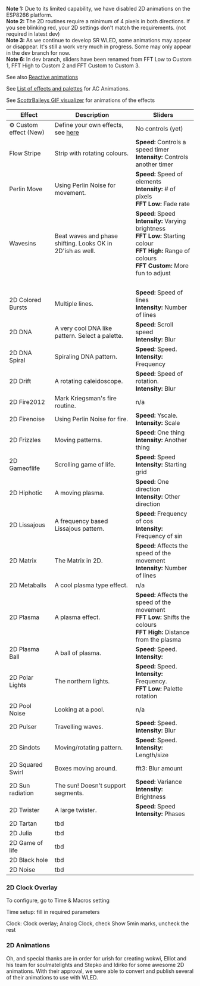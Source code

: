 **Note 1:** Due to its limited capability, we have disabled 2D animations on the ESP8266 platform.    
**Note 2:** The 2D routines require a minimum of 4 pixels in both directions. If you see blinking red, your 2D settings don't match the requirements. (not required in latest dev)    
**Note 3:** As we continue to develop SR WLED, some animations may appear or disappear. It's still a work very much in progress. Some may only appear in the dev branch for now.   
**Note 6:** In dev branch, sliders have been renamed from FFT Low to Custom 1, FFT High to Custom 2 and FFT Custom to Custom 3.     

See also [Reactive animations](https://mm.kno.wled.ge/WLEDSR/Reactive-Animations)   

See [List of effects and palettes](https://github.com/Aircoookie/WLED/wiki/List-of-effects-and-palettes) for AC Animations.

See [ScottrBaileys GIF visualizer](https://github.com/scottrbailey/WLED-Utils/blob/main/effects_sr.md) for animations of the effects

| Effect | Description | Sliders
| --- | --- | ---
| ⚙️ Custom effect (New) |Define your own effects, see [here](https://github.com/ewoudwijma/ARTI/wiki/WLED-Custom-effects)|No controls (yet)
| Flow Stripe |Strip with rotating colours.|**Speed:** Controls a speed timer <br/>**Intensity:** Controls another timer
| Perlin Move |Using Perlin Noise for movement.|**Speed:** Speed of elements<br/>**Intensity:** # of pixels<br />**FFT Low:** Fade rate
| Wavesins | Beat waves and phase shifting. Looks OK in 2D'ish as well. |**Speed:** Speed<br/>**Intensity:** Varying brightness<br/>**FFT Low:** Starting colour<br/>**FFT High:** Range of colours<br/>**FFT Custom:** More fun to adjust
|    |  |  <br />| 2D Black Hole | Stars moving around black hole. |**FFT Low:** one beat<br/>**FFT High:** Another beat<br/>**FFT Custom:** last beat
| 2D Colored Bursts |Multiple lines.|**Speed:** Speed of lines<br/>**Intensity:** Number of lines
| 2D DNA | A very cool DNA like pattern. Select a palette.|**Speed:** Scroll speed<br />**Intensity:** Blur
| 2D DNA Spiral |Spiraling DNA pattern.|**Speed:** Speed.<br/>**Intensity:** Frequency
| 2D Drift |A rotating caleidoscope.|**Speed:** Speed of rotation.<br/>**Intensity:** Blur
| 2D Fire2012| Mark Kriegsman's fire routine.|n/a
| 2D Firenoise |Using Perlin Noise for fire.|**Speed:** Yscale.<br/>**Intensity:** Scale
| 2D Frizzles |Moving patterns.|**Speed:** One thing<br/>**Intensity:** Another thing
| 2D Gameoflife |Scrolling game of life.|**Speed:** Speed <br/>**Intensity:** Starting grid
| 2D Hiphotic | A moving plasma.|**Speed:** One direction<br/>**Intensity:** Other direction
| 2D Lissajous | A frequency based Lissajous pattern.|**Speed:** Frequency of cos<br/>**Intensity:** Frequency of sin
| 2D Matrix |The Matrix in 2D.|**Speed:** Affects the speed of the movement<br />**Intensity:** Number of lines
| 2D Metaballs |A cool plasma type effect.|n/a
| 2D Plasma |A plasma effect.|**Speed:** Affects the speed of the movement<br />**FFT Low:** Shifts the colours<br />**FFT High:** Distance from the plasma
| 2D Plasma Ball |A ball of plasma. |**Speed:** Speed. <br/>**Intensity:**
| 2D Polar Lights |The northern lights.|**Speed:** Speed.<br/>**Intensity:** Frequency.<br/>**FFT Low:** Palette rotation
| 2D Pool Noise |Looking at a pool.|n/a
| 2D Pulser |Travelling waves.|**Speed:** Speed. <br/>**Intensity:** Blur
| 2D Sindots |Moving/rotating pattern.|**Speed:** Speed. <br/>**Intensity:** Length/size
| 2D Squared Swirl |Boxes moving around.|fft3: Blur amount
| 2D Sun radiation |The sun! Doesn't support segments.|**Speed:** Variance<br/>**Intensity:** Brightness
| 2D Twister |A large twister.|**Speed:** Speed <br/>**Intensity:** Phases
| 2D Tartan|tbd|
| 2D Julia|tbd|
| 2D Game of life|tbd|
| 2D Black hole|tbd|
| 2D Noise|tbd|

### 2D Clock Overlay

To configure, go to Time & Macros setting

Time setup: fill in required parameters

Clock: Clock overlay; Analog Clock, check Show 5min marks, uncheck the rest



### 2D Animations

Oh, and special thanks are in order for urish for creating wokwi, Elliot and his team for soulmatelights and Stepko and ldirko for some awesome 2D animations. With their approval, we were able to convert and publish several of their animations to use with WLED.
